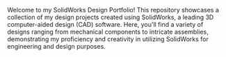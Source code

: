 
Welcome to my SolidWorks Design Portfolio! This repository showcases a collection of my design projects created using SolidWorks, a leading 3D computer-aided design (CAD) software. Here, you'll find a variety of designs ranging from mechanical components to intricate assemblies, demonstrating my proficiency and creativity in utilizing SolidWorks for engineering and design purposes.
